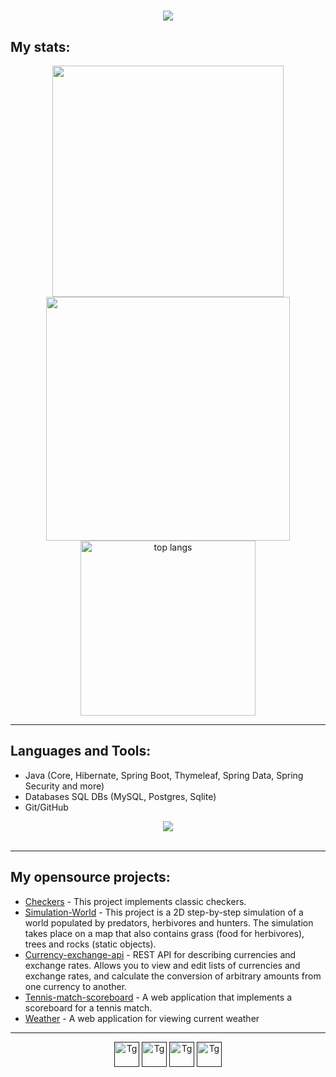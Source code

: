 <h1 align="center">
    <img src="https://readme-typing-svg.herokuapp.com?font=Roboto&weight=400&size=25&pause=1000&color=000000&center=true&vCenter=true&random=false&width=435&lines=Hello!+I'm+Aleksandr+Kamenev"/>
</h1>

<h2>My stats:</h2>
<div align=center>
  <img width=370  src="https://github-readme-stats.vercel.app/api?username=AleksandrKamen&show_icons=true&bg_color=00000000&title_color=000000" />
  <img width=390  src="https://streak-stats.demolab.com?user=AleksandrKamen&exclude_days=Sun%2CSat)](https://git.io/streak-stats"/>
  <br/>
  <img width=280  align="center" src="https://github-readme-stats.vercel.app/api/top-langs/?username=AleksandrKamen&theme=light&title_color=000000" alt="top langs" />
</div>
 <hr/>
 
 <h2>Languages and Tools:</h2>
 <ul>
     <li> Java (Core, Hibernate, Spring Boot, Thymeleaf, Spring Data, Spring Security and more)</li>
     <li> Databases SQL DBs (MySQL, Postgres, Sqlite)</li>
     <li> Git/GitHub</li>
 </ul>
<div align="center">
    <img src="https://skillicons.dev/icons?i=java,spring,postgres,sqlite,mysql,docker,bootstrap,html,css,gradle,hibernate,idea,postman,github,git" /> 
</div>
<br/>
<hr/>

<h2>My opensource projects:</h2> 
<ul>
<li><a href="https://github.com/AleksandrKamen/Checkers">Checkers</a> - This project implements classic checkers.</li> 
<li><a href="https://github.com/AleksandrKamen/Simulation-World">Simulation-World</a> - This project is a 2D step-by-step simulation of a world populated by predators, herbivores and hunters. The simulation takes place on a map that also contains grass (food for herbivores), trees and rocks (static objects).</li> 
<li><a href="https://github.com/AleksandrKamen/Currency-exchange-api">Currency-exchange-api</a> - REST API for describing currencies and exchange rates. Allows you to view and edit lists of currencies and exchange rates, and calculate the conversion of arbitrary amounts from one currency to another.</li> 
<li><a href="https://github.com/AleksandrKamen/Tennis-match-scoreboard">Tennis-match-scoreboard</a> - A web application that implements a scoreboard for a tennis match.</li> 
<li><a href="https://github.com/AleksandrKamen/Weather">Weather</a> - A web application for viewing current weather</li> 
</ul>
<hr/>
<p align ='center'>
  <a href=""><img src="https://github.com/AleksandrKamen/AleksandrKamen/assets/144233016/7ff3b583-235a-4d12-aa83-cc5326f35730" title="Wt" alt="Tg" width="40" height="40"/></a> 
  <a href=""><img src="https://github.com/AleksandrKamen/AleksandrKamen/assets/144233016/fb42d76c-f09b-46ee-8138-8606272a54a1" title="Tg" alt="Tg" width="40" height="40"/></a>
  <a href=""><img src="https://github.com/AleksandrKamen/AleksandrKamen/assets/144233016/d59afa68-1b90-478f-b386-9c9662d484e0" title="Gm" alt="Tg" width="40" height="40"/></a>
  <a href=""><img src="https://github.com/AleksandrKamen/AleksandrKamen/assets/144233016/a9af487b-bfae-43b5-ba3e-aa4caa996b2a" title="Hh" alt="Tg" width="40" height="40"/></a>  
</p>

